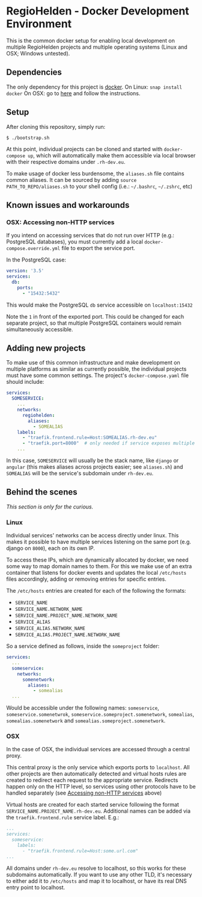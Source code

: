 # RegioHelden - Docker Development Environment

This is the common docker setup for enabling local development on multiple RegioHelden projects and multiple operating systems (Linux and OSX; Windows untested).

## Dependencies

The only dependency for this project is [docker](https://docker.io).
On Linux: `snap install docker`
On OSX: go to [here](https://docs.docker.com/docker-for-mac/install/) and follow the instructions.

## Setup

After cloning this repository, simply run:
```
$ ./bootstrap.sh
```

At this point, individual projects can be cloned and started with `docker-compose up`, which will automatically make
them accessible via local browser with their respective domains under `.rh-dev.eu`.

To make usage of docker less burdensome, the `aliases.sh` file contains common aliases. It can be sourced by adding
`source PATH_TO_REPO/aliases.sh` to your shell config (i.e.: `~/.bashrc`, `~/.zshrc`, etc)

## Known issues and workarounds

### <a name="osx_non_http"></a> OSX: Accessing non-HTTP services

If you intend on accessing services that do not run over HTTP (e.g.: PostgreSQL databases), you must currently add a
local `docker-compose.override.yml` file to export the service port.

In the PostgreSQL case:
```yaml
version: '3.5'
services:
  db:
    ports:
      - "15432:5432"
```

This would make the PostgreSQL `db` service accessible on `localhost:15432`

Note the `1` in front of the exported port. This could be changed for each separate project, so that multiple
PostgreSQL containers would remain simultaneously accessible.

## Adding new projects

To make use of this common infrastructure and make development on multiple platforms as similar as currently possible,
the individual projects must have some common settings. The project's `docker-compose.yaml` file should include:

```yaml
services:
  SOMESERVICE:
    ...
    networks:
      regiohelden:
        aliases:
          - SOMEALIAS
    labels:
      - "traefik.frontend.rule=Host:SOMEALIAS.rh-dev.eu"
      - "traefik.port=8000"  # only needed if service exposes multiple ports
    ...
```

In this case, `SOMESERVICE` will usually be the stack name, like `django` or `angular` (this makes aliases across
projects easier; see `aliases.sh`) and `SOMEALIAS` will be the service's subdomain under `rh-dev.eu`.


## Behind the scenes

_This section is only for the curious._

### Linux

Individual services' networks can be access directly under linux. This makes it possible to have multiple services
listening on the same port (e.g. django on `8000`), each on its own IP.

To access these IPs, which are dynamically allocated by docker, we need some way to map domain names to them. For this
we make use of an extra container that listens for docker events and updates the local `/etc/hosts` files accordingly,
adding or removing entries for specific entries.

The `/etc/hosts` entries are created for each of the following the formats:
- `SERVICE_NAME`
- `SERVICE_NAME.NETWORK_NAME`
- `SERVICE_NAME.PROJECT_NAME.NETWORK_NAME`
- `SERVICE_ALIAS`
- `SERVICE_ALIAS.NETWORK_NAME`
- `SERVICE_ALIAS.PROJECT_NAME.NETWORK_NAME`

So a service defined as follows, inside the `someproject` folder:
```yaml
services:
  ...
  someservice:
    networks:
      somenetwork:
        aliases:
          - somealias
  ...
```
Would be accessible under the following names: `someservice`, `someservice.somenetwrok`, `someservice.someproject.somenetwork`, `somealias`, `somealias.somenetwork` and `somealias.someproject.somenetwork`.

### OSX

In the case of OSX, the individual services are accessed through a central proxy.

This central proxy is the only service which exports ports to `localhost`. All other projects are then automatically
detected and virtual hosts rules are created to redirect each request to the appropriate service. Redirects happen only
on the HTTP level, so services using other protocols have to be handled separately (see [Accessing non-HTTP services](#osx_non_http) above)

Virtual hosts are created for each started service following the format `SERVICE_NAME.PROJECT_NAME.rh-dev.eu`.
Additional names can be added via the `traefik.frontend.rule` service label. E.g.:
```yaml
...
services:
  someservice:
    labels:
      - "traefik.frontend.rule=Host:some.url.com"
...
```

All domains under `rh-dev.eu` resolve to localhost, so this works for these subdomains automatically. If you want to
use any other TLD, it's necessary to either add it to `/etc/hosts` and map it to localhost, or have its real DNS entry
point to localhost.

